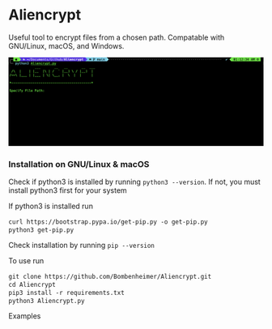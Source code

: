 # Aliencrypt
Useful tool to encrypt files from a chosen path. Compatable with GNU/Linux, macOS, and Windows.

<img src="https://github.com/Bombenheimer/Aliencrypt/blob/011e81b3f4631662b13bc51b86f71700456736ad/Images/Image3.png"/>

### Installation on GNU/Linux & macOS

Check if python3 is installed by running ```python3 --version```. If not, you must install python3 first for your system

If python3 is installed run
```
curl https://bootstrap.pypa.io/get-pip.py -o get-pip.py
python3 get-pip.py
```
Check installation by running ```pip --version```

To use run

```
git clone https://github.com/Bombenheimer/Aliencrypt.git
cd Aliencrypt
pip3 install -r requirements.txt
python3 Aliencrypt.py
```
Examples
